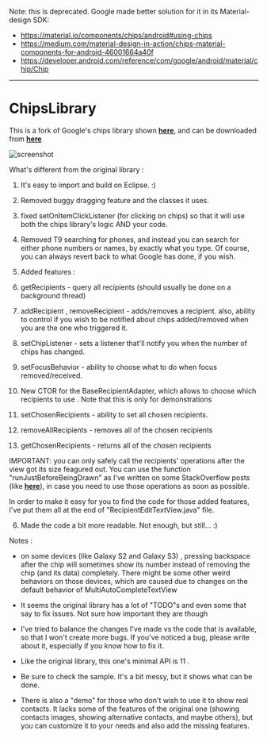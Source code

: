 Note: this is deprecated. Google made better solution for it in its Material-design SDK:

- https://material.io/components/chips/android#using-chips
- https://medium.com/material-design-in-action/chips-material-components-for-android-46001664a40f
- https://developer.android.com/reference/com/google/android/material/chip/Chip

----

ChipsLibrary
=================

This is a fork of Google's chips library shown [**here**][1], and can be downloaded from [**here**][3]

![screenshot][3]

What's different from the original library :

1. It's easy to import and build on Eclipse. :)

2. Removed buggy dragging feature and the classes it uses. 

3. fixed setOnItemClickListener (for clicking on chips) so that it will use both the chips library's logic AND your code.

4. Removed T9 searching for phones, and instead you can search for either phone numbers or names, by exactly what you type.
Of course, you can always revert back to what Google has done, if you wish.     

5. Added features :
 1. getRecipients - query all recipients (should usually be done on a background thread)
 2. addRecipient , removeRecipient - adds/removes a recipient. also, ability to control if you wish to be notified about chips added/removed when you are the one who triggered it.
 4. setChipListener - sets a listener that'll notify you when the number of chips has changed.
 5. setFocusBehavior - ability to choose what to do when focus removed/received.
 6. New CTOR for the BaseRecipientAdapter, which allows to choose which recipients to use . Note that this is only for demonstrations
 7. setChosenRecipients - ability to set all chosen recipients.
 8. removeAllRecipients - removes all of the chosen recipients
 9. getChosenRecipients - returns all of the chosen recipients
 
 IMPORTANT: you can only safely call the recipients' operations after the view got its size feagured out. 
You can use the function "runJustBeforeBeingDrawn" as I've written on some StackOverflow posts (like [**here**][4]), in case you need to use those operations as soon as possible.  

 In order to make it easy for you to find the code for those added features, I've put them all at the end of "RecipientEditTextView.java" file.

6. Made the code a bit more readable. Not enough, but still... :)
 
Notes :

- on some devices (like Galaxy S2 and Galaxy S3) , pressing backspace after the chip will sometimes show its number instead of removing the chip (and its data) completely.
There might be some other weird behaviors on those devices, which are caused due to changes on the default behavior of MultiAutoCompleteTextView

- It seems the original library has a lot of "TODO"s and even some that say to fix issues. Not sure how important they are though

- I've tried to balance the changes I've made vs the code that is available, so that I won't create more bugs. 
If you've noticed a bug, please write about it, especially if you know how to fix it.

- Like the original library, this one's minimal API is 11 . 

- Be sure to check the sample. It's a bit messy, but it shows what can be done.  

- There is also a "demo" for those who don't wish to use it to show real contacts. It lacks some of the features of the original one (showing contacts images, showing alternative contacts, and maybe others), but you can customize it to your needs and also add the missing features.



  [1]: https://plus.google.com/+RichHyndman/posts/TSxaARVsRjF
  [2]: http://https://android.googlesource.com/platform/frameworks/ex/+/android-sdk-support_r11/chips/
  [3]: https://lh3.googleusercontent.com/-0tiDXRdjE9w/UEKSRdUaS6I/AAAAAAAAoqw/thtcKMWSWKs/w393-h683-no/png.png
  [4]: http://stackoverflow.com/a/10923514/878126
